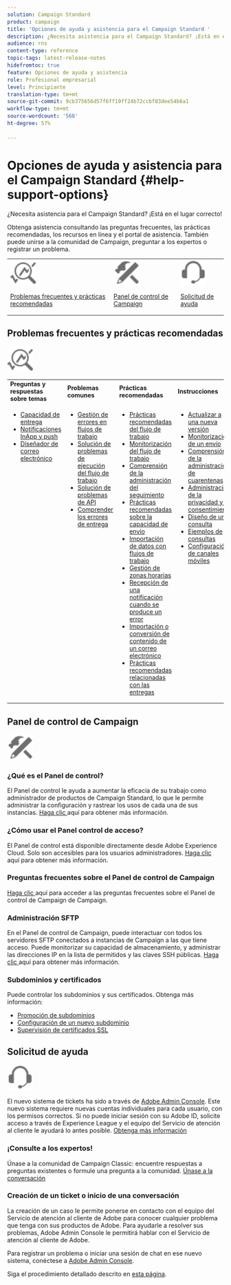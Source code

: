 ```yaml
---
solution: Campaign Standard
product: campaign
title: 'Opciones de ayuda y asistencia para el Campaign Standard '
description: ¿Necesita asistencia para el Campaign Standard? ¡Está en el lugar correcto!
audience: rns
content-type: reference
topic-tags: latest-release-notes
hidefromtoc: true
feature: Opciones de ayuda y asistencia
role: Profesional empresarial
level: Principiante
translation-type: tm+mt
source-git-commit: 9cb375656d57f6ff19ff24b72ccbf83dee54b6a1
workflow-type: tm+mt
source-wordcount: '568'
ht-degree: 57%

---
```



# Opciones de ayuda y asistencia para el Campaign Standard {#help-support-options}

¿Necesita asistencia para el Campaign Standard? ¡Está en el lugar correcto!

Obtenga asistencia consultando las preguntas frecuentes, las prácticas recomendadas, los recursos en línea y el portal de asistencia. También puede unirse a la comunidad de Campaign, preguntar a los expertos o registrar un problema.

<table>
    <tr>
        <td><img src="start/using/assets/do-not-localize/icon-faq.svg" width="60px"><p><a href="#faq">Problemas frecuentes y prácticas recomendadas</a></p></td>
        <td><img src="start/using/assets/do-not-localize/icon-control-panel.svg" width="60px"><p><a href="#control-panel">Panel de control de Campaign</a></p></td>
        <td><img src="start/using/assets/do-not-localize/icon-support.svg" width="60px"><p><a href="#support">Solicitud de ayuda</a></p></td>
    </tr>
</table>

## Problemas frecuentes y prácticas recomendadas

<img src="start/using/assets/do-not-localize/icon-faq.svg" width="60px">

<table>
    <tr><td><strong>Preguntas y respuestas sobre temas</strong></td><td><strong>Problemas comunes</strong></td><td><strong>Prácticas recomendadas</strong></td><td><strong>Instrucciones</strong></td></tr>
    <tr>
    <td valign="top">
        <ul>
        <li><a href="sending/using/monitor-deliverability.md">Capacidad de entrega</a></li>
        <li><a href="administration/using/aep-faq.md">Notificaciones InApp y push</a></li>
        <li><a href="designing/using/faq-email-designer.md">Diseñador de correo electrónico</a></li>
        </ul>
    </td>
    <td valign="top">
        <ul>
        <li><a href="automating/using/monitoring-workflow-execution.md#error-management">Gestión de errores en flujos de trabajo</a></li>
        <li><a href="automating/using/best-practices-workflows.md">Solución de problemas de ejecución del flujo de trabajo</a></li>
        <li><a href="api/using/troubleshooting.md">Solución de problemas de API</a></li>
        <li><a href="sending/using/understanding-delivery-failures.md">Comprender los errores de entrega</a></li>
        </ul>
    </td>
   <td valign="top">
        <ul>
        <li><a href="automating/using/best-practices-workflows.md">Prácticas recomendadas del flujo de trabajo</a></li>
        <li><a href="automating/using/about-workflow-execution.md">Monitorización del flujo de trabajo</a></li>
        <li><a href="sending/using/tracking-messages.md">Comprensión de la administración del seguimiento</a></li>
        <li><a href="sending/using/about-deliverability.md">Prácticas recomendadas sobre la capacidad de envío</a></li>
        <li><a href="automating/using/creating-import-workflow-templates.md">Importación de datos con flujos de trabajo</a></li>
        <li><a href="sending/using/sending-messages-at-the-recipient-s-time-zone.md">Gestión de zonas horarias</a></li>
        <li><a href="sending/using/receiving-alerts-when-failures-happen.md">Recepción de una notificación cuando se produce un error</a></li>
        <li><a href="designing/using/using-existing-content.md">Importación o conversión de contenido de un correo electrónico</a></li>
        <li><a href="sending/using/delivery-best-practices.md">Prácticas recomendadas relacionadas con las entregas</a></li>
        </ul>
    </td>
    <td valign="top">
        <ul>
        <li><a href="rn/using/release-planning.md">Actualizar a una nueva versión</a></li>
        <li><a href="sending/using/monitoring-a-delivery.md">Monitorización de un envío</a></li>
        <li><a href="sending/using/understanding-quarantine-management.md">Comprensión de la administración de cuarentenas</a></li>
        <li><a href="start/using/privacy-management.md">Administración de la privacidad y el consentimiento</a></li>
        <li><a href="automating/using/query.md">Diseño de una consulta</a></li>
        <li><a href="automating/using/query-samples.md">Ejemplos de consultas</a></li>
        <li><a href="https://helpx.adobe.com/campaiacs-mobile.html">Configuración de canales móviles</a></li>
        </ul>
    </td>
    </tr>
</table>

## Panel de control de Campaign

<img src="start/using/assets/do-not-localize/icon-control-panel.svg" width="60px">

### ¿Qué es el Panel de control?

El Panel de control le ayuda a aumentar la eficacia de su trabajo como administrador de productos de Campaign Standard, lo que le permite administrar la configuración y rastrear los usos de cada una de sus instancias.
[Haga clic ](https://experienceleague.adobe.com/docs/control-panel/using/discover-control-panel/key-features.html?lang=en#discover-control-panel) aquí para obtener más información.

### ¿Cómo usar el Panel control de acceso?

 El Panel de control está disponible directamente desde Adobe Experience Cloud. Solo son accesibles para los usuarios administradores. [Haga clic ](https://experienceleague.adobe.com/docs/control-panel/using/discover-control-panel/accessing-control-panel.html?lang=en#discover-control-panel) aquí para obtener más información.

### Preguntas frecuentes sobre el Panel de control de Campaign

[Haga clic ](https://experienceleague.adobe.com/docs/control-panel/using/faq.html?lang=en) aquí para acceder a las preguntas frecuentes sobre el Panel de control de Campaign de Campaign.

### Administración SFTP

En el Panel de control de Campaign, puede interactuar con todos los servidores SFTP conectados a instancias de Campaign a las que tiene acceso. Puede monitorizar su capacidad de almacenamiento, y administrar las direcciones IP en la lista de permitidos y las claves SSH públicas. [Haga clic ](https://experienceleague.adobe.com/docs/control-panel/using/sftp-management/about-sftp-management.html?lang=en#sftp-management) aquí para obtener más información.

### Subdominios y certificados

Puede controlar los subdominios y sus certificados. Obtenga más información:

* [Promoción de subdominios](https://experienceleague.adobe.com/docs/control-panel/using/subdomains-and-certificates/subdomains-branding.html?lang=en#subdomains-and-certificates)
* [Configuración de un nuevo subdominio](https://experienceleague.adobe.com/docs/control-panel/using/subdomains-and-certificates/setting-up-new-subdomain.html?lang=en#subdomains-and-certificates)
* [Supervisión de certificados SSL](https://experienceleague.adobe.com/docs/control-panel/using/subdomains-and-certificates/renewing-subdomain-certificate.html?lang=en#subdomains-and-certificates)

## Solicitud de ayuda

<img src="start/using/assets/do-not-localize/icon-support.svg" width="60px">

El nuevo sistema de tickets ha sido a través de [Adobe Admin Console](https://adminconsole.adobe.com/overview). Este nuevo sistema requiere nuevas cuentas individuales para cada usuario, con los permisos correctos. Si no puede iniciar sesión con su Adobe ID, solicite acceso a través de Experience League y el equipo del Servicio de atención al cliente le ayudará lo antes posible. [Obtenga más información](https://helpx.adobe.com/es/enterprise/admin-guide.html/enterprise/using/support-for-experience-cloud.ug.html)

### ¡Consulte a los expertos!

Únase a la comunidad de Campaign Classic: encuentre respuestas a preguntas existentes o formule una pregunta a la comunidad. [Únase a la conversación](https://experienceleaguecommunities.adobe.cadobe-campaign-standard/ct-p/adobe-campaign-standard-community)

### Creación de un ticket o inicio de una conversación

La creación de un caso le permite ponerse en contacto con el equipo del Servicio de atención al cliente de Adobe para conocer cualquier problema que tenga con sus productos de Adobe. Para ayudarle a resolver sus problemas, Adobe Admin Console le permitirá hablar con el Servicio de atención al cliente de Adobe.

Para registrar un problema o iniciar una sesión de chat en ese nuevo sistema, conéctese a [Adobe Admin Console](https://adminconsole.adobe.com/overview).

Siga el procedimiento detallado descrito en [esta página](https://helpx.adobe.com/enterprise/admin-guide.html/enterprise/using/support-for-experience-cloud.ug.html).
